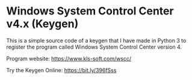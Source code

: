 # Windows System Control Center v4.x (Keygen)

This is a simple source code of a keygen that I have made in Python 3 to register the program called Windows System Control Center version 4.

Program website: https://www.kls-soft.com/wscc/

Try the Keygen Online: https://bit.ly/396fSss
